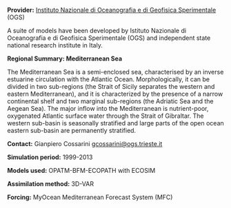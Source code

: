 **Provider:** [Instituto Nazionale di Oceanografia e di Geofisica Sperimentale](http://www.ogs.trieste.it/)
(OGS)

A suite of models have been developed by Istituto Nazionale di
Oceanografia e di Geofisica Sperimentale (OGS) and independent state
national research institute in Italy.

**Regional Summary: Mediterranean Sea**

The Mediterranean Sea is a semi-enclosed sea, characterised by an
inverse estuarine circulation with the Atlantic Ocean. Morphologically,
it can be divided in two sub-regions (the Strait of Sicily separates the
western and eastern Mediterranean), and it is characterized by the
presence of a narrow continental shelf and two marginal sub-regions (the
Adriatic Sea and the Aegean Sea). The major inflow into the Mediterranean is nutrient-poor, oxygenated Atlantic surface water
through the Strait of Gibraltar. The western sub-basin is seasonally
stratified and large parts of the open ocean eastern sub-basin are
permanently stratified.

**Contact:** Gianpiero Cossarini [gcossarini@ogs.trieste.it](mailto:gcossarini@ogs.trieste.it)



**Simulation period:** 1999-2013

**Models used:** OPATM-BFM-ECOPATH with ECOSIM




**Assimilation method:** 3D-VAR




**Forcing:** MyOcean Mediterranean Forecast System (MFC)









